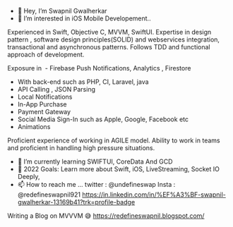 - 👋 Hey, I’m Swapnil Gwalherkar
- 👀 I’m interested in iOS Mobile Developement..

Experienced in Swift, Objective C, MVVM,  SwiftUI.
Expertise in design pattern , software design principles(SOLID) and webservices integration, transactional and asynchronous patterns.
Follows TDD and functional approach of development.

Exposure in
  - Firebase Push Notifications, Analytics , Firestore
- With back-end such as PHP, CI, Laravel, java
- API Calling , JSON Parsing
- Local Notifications
- In-App Purchase
- Payment Gateway
- Social Media Sign-In such as Apple, Google, Facebook etc
- Animations

Proficient experience of working in  AGILE model.
Ability to work in teams and proficient in handling high pressure situations.
- 🌱 I’m currently learning  SWIFTUI, CoreData And GCD 
- 💞️ 2022 Goals: Learn more about Swift, iOS, LiveStreaming, Socket IO Deeply,
- 📫 How to reach me ...
twitter : @undefineswap
Insta :  @redefineswapnil921
https://in.linkedin.com/in/%EF%A3%BF-swapnil-gwalherkar-13169b41?trk=profile-badge


Writing a Blog on MVVVM 😅
https://redefineswapnil.blogspot.com/
